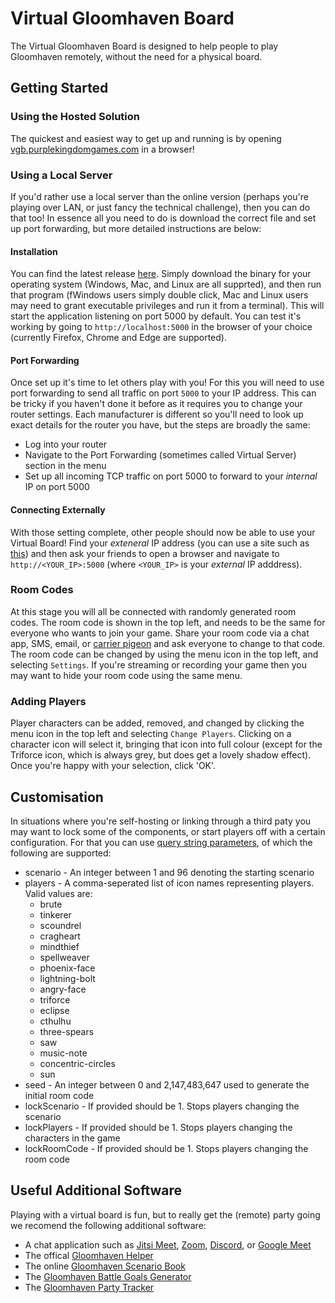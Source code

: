 # Virtual Gloomhaven Board
The Virtual Gloomhaven Board is designed to help people to play Gloomhaven remotely,
without the need for a physical board.

## Getting Started

### Using the Hosted Solution
The quickest and easiest way to get up and running is by opening
[vgb.purplekingdomgames.com](https://vgb.purplekingdomgames.com/) in a browser!

### Using a Local Server
If you'd rather use a local server than the online version (perhaps you're playing
over LAN, or just fancy the technical challenge), then you can do that too!
In essence all you need to do is download the correct file and set up port forwarding,
but more detailed instructions are below:

#### Installation
You can find the latest release
[here](https://github.com/PurpleKingdomGames/virtual-gloomhaven-board/releases/latest).
Simply download the binary for your operating system (Windows, Mac, and Linux are all
supprted), and then run that program (fWindows users simply double click, Mac and Linux
users may need to grant executable privileges and run it from a terminal). This will
start the application listening on port 5000 by default. You can test it's working
by going to `http://localhost:5000` in the browser of your choice (currently
Firefox, Chrome and Edge are supported).

#### Port Forwarding
Once set up it's time to let others play with you! For this you will need to use
port forwarding to send all traffic on port `5000` to your IP address. This can be
tricky if you haven't done it before as it requires you to change your router
settings. Each manufacturer is different so you'll need to look up exact details
for the router you have, but the steps are broadly the same:
 * Log into your router
 * Navigate to the Port Forwarding (sometimes called Virtual Server) section in the menu
 * Set up all incoming TCP traffic on port 5000 to forward to your *internal* IP on port 5000

#### Connecting Externally
With those setting complete, other people should now be able to use your Virtual
Board! Find your *exteneral* IP address (you can use a site such as
[this](https://www.whatsmyip.org/)) and then ask your friends to open a browser
and navigate to `http://<YOUR_IP>:5000` (where `<YOUR_IP>` is your *external* IP
adddress).

### Room Codes
At this stage you will all be connected with randomly generated room codes. The
room code is shown in the top left, and needs to be the same for everyone who wants
to join your game. Share your room code via a chat app, SMS, email, or
[carrier pigeon](https://tools.ietf.org/html/rfc2549) and ask everyone to change to
that code. The room code can be changed by using the menu icon in the top left,
and selecting `Settings`. If you're streaming or recording your game
then you may want to hide your room code using the same menu.

### Adding Players
Player characters can be added, removed, and changed by clicking the menu icon in
the top left and selecting `Change Players`. Clicking on a character icon will
select it, bringing that icon into full colour (except for the Triforce icon,
which is always grey, but does get a lovely shadow effect). Once you're happy
with your selection, click 'OK'.

## Customisation
In situations where you're self-hosting or linking through a third paty you may
want to lock some of the components, or start players off with a certain configuration.
For that you can use [query string parameters](https://en.wikipedia.org/wiki/Query_string),
of which the following are supported:
 * scenario - An integer between 1 and 96 denoting the starting scenario
 * players - A comma-seperated list of icon names representing players. Valid values are:
    * brute
    * tinkerer
    * scoundrel
    * cragheart
    * mindthief
    * spellweaver
    * phoenix-face
    * lightning-bolt
    * angry-face
    * triforce
    * eclipse
    * cthulhu
    * three-spears
    * saw
    * music-note
    * concentric-circles
    * sun
 * seed - An integer between 0 and 2,147,483,647 used to generate the initial room code
 * lockScenario - If provided should be 1. Stops players changing the scenario
 * lockPlayers - If provided should be 1. Stops players changing the characters in the game
 * lockRoomCode - If provided should be 1. Stops players changing the room code

## Useful Additional Software
Playing with a virtual board is fun, but to really get the (remote) party going we recomend the following additional software:
* A chat application such as [Jitsi Meet](https://meet.jit.si/), [Zoom](https://zoom.us/), [Discord](https://discord.com/),
or [Google Meet](https://meet.google.com/)
* The offical [Gloomhaven Helper](http://esotericsoftware.com/gloomhaven-helper)
* The online [Gloomhaven Scenario Book](https://online.flippingbook.com/view/145446/)
* The [Gloomhaven Battle Goals Generator](http://rastrillo.synology.me:3838/)
* The [Gloomhaven Party Tracker](https://ninjalooter.de/gloomhaven/party)
